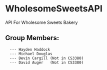 # WholesomeSweetsAPI
API For Wholesome Sweets Bakery

Group Members:
---
      --- Hayden Haddock
      --- Michael Douglas
      --- Devin Cargill (Not in CS3380)
      --- David Auger   (Not in CS3380)
